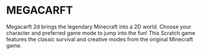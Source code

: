 # MEGACARFT
Megacarft 2d brings the legendary Minecraft into a 2D world. Choose your character and preferred game mode to jump into the fun! This Scratch game features the classic survival and creative modes from the original Minecraft game.
